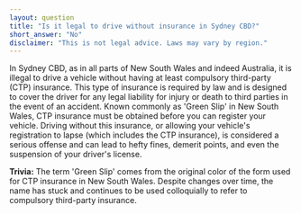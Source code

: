 ```yaml
---
layout: question
title: "Is it legal to drive without insurance in Sydney CBD?"
short_answer: "No"
disclaimer: "This is not legal advice. Laws may vary by region."
---
```


In Sydney CBD, as in all parts of New South Wales and indeed Australia, it is illegal to drive a vehicle without having at least compulsory third-party (CTP) insurance. This type of insurance is required by law and is designed to cover the driver for any legal liability for injury or death to third parties in the event of an accident. Known commonly as 'Green Slip' in New South Wales, CTP insurance must be obtained before you can register your vehicle. Driving without this insurance, or allowing your vehicle's registration to lapse (which includes the CTP insurance), is considered a serious offense and can lead to hefty fines, demerit points, and even the suspension of your driver's license.

**Trivia:** The term 'Green Slip' comes from the original color of the form used for CTP insurance in New South Wales. Despite changes over time, the name has stuck and continues to be used colloquially to refer to compulsory third-party insurance.
